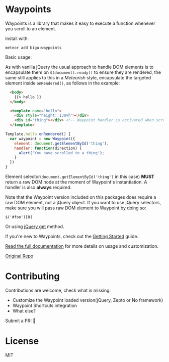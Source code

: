 # Waypoints

Waypoints is a library that makes it easy to execute a function whenever you scroll to an element. 

Install with:

``` 
meteor add bigu:waypoints 
```

Basic usage:

As with vanilla jQuery the usual approach to handle DOM elements is 
to encapsulate them on ```$(document).ready()``` to ensure they are rendered,
the same still applies to this in a *Meteorish* style, encapsulate the targeted
element inside ```onRendered()```, as follows in the example:

```html
  <body>
    {{> hello }}
  </body>

  <template name="hello">
    <div style="height: 130vh"></div>
    <div id="thing"></div> <!-- Waypoint handler is activated when scroll reaches this -->
  </template>
```

```js
Template.hello.onRendered() {
  var waypoint = new Waypoint({
    element: document.getElementById('thing'),
    handler: function(direction) {
      alert('You have scrolled to a thing');
    }
  })
}
```
Element selector(```document.getElementById('thing')``` in this case) **MUST**
return a raw DOM node at the moment of Waypoint's instantiation. A handler is
also **always** required.

Note that the Waypoint version included on this packages does require a raw DOM element, not a jQuery object. If you want to use jQuery selectors, make sure you will pass raw DOM element to Waypoint by doing so:

```
$('#foo')[0]
```
Or using [jQuery get](https://api.jquery.com/get/) method.

If you're new to Waypoints, check out the [Getting Started](http://imakewebthings.com/waypoints/guides/getting-started) guide.

[Read the full documentation](http://imakewebthings.com/waypoints/api/waypoint) for more details on usage and customization.

[Original Repo](https://github.com/imakewebthings/waypoints)

# Contributing

Contributions are welcome, check what is missing:
* Customize the Waypoint loaded version(jQuery, Zepto or No framework)
* Waypoint Shortcuts integration
* What else?

Submit a PR! :beers:

# License
MIT
